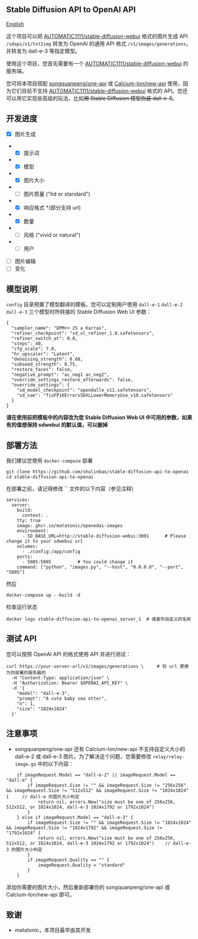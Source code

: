 Stable Diffusion API to OpenAI API
---------------

[English](https://github.com/shulinbao/stable-diffusion-api-to-openai/blob/main/README_en.md)

这个项目可以把 [AUTOMATIC1111/stable-diffusion-webui](https://github.com/AUTOMATIC1111/stable-diffusion-webui) 格式的图片生成 API `/sdapi/v1/txt2img` 转发为 OpenAI 的通用 API 格式 `/v1/images/generations`，并转发为 dall-e-3 等指定模型。

使用这个项目，您首先需要有一个 [AUTOMATIC1111/stable-diffusion-webui](https://github.com/AUTOMATIC1111/stable-diffusion-webui) 的服务端。

您可将本项目搭配 [songquanpeng/one-api](https://github.com/songquanpeng/one-api) 或 [Calcium-Ion/new-api](https://github.com/Calcium-Ion/new-api) 使用，因为它们目前不支持 [AUTOMATIC1111/stable-diffusion-webui](https://github.com/AUTOMATIC1111/stable-diffusion-webui) 格式的 API。您还可以用它实现些高级的玩法，比如~~用 Stable Diffusion 模型伪装 dall-e-3~~。

## 开发进度

- [x] 图片生成
- - [x] 提示词
- - [x] 模型
- - [x] 图片大小
- - [ ] 图片质量 ("hd or standard")
- - [x] 响应格式 *(部分支持 url)
- - [x] 数量
- - [ ] 风格 ("vivid or natural")
- - [ ] 用户
- [ ] 图片编辑
- [ ] 变化

## 模型说明

`config` 目录预置了模型翻译的模板。您可以定制用户使用 `dall-e-1` `dall-e-2` `dall-e-3` 三个模型时所转接的 Stable Diffusion Web UI 参数：

```
{
  "sampler_name": "DPM++ 2S a Karras",
  "refiner_checkpoint": "sd_xl_refiner_1.0.safetensors",
  "refiner_switch_at": 0.8,
  "steps": 40,
  "cfg_scale": 7.0,
  "hr_upscaler": "Latent",
  "denoising_strength": 0.68,
  "subseed_strength": 0.75,
  "restore_faces": false,
  "negative_prompt": "ac_neg1 ac_neg2",
  "override_settings_restore_afterwards": false,
  "override_settings": {
    "sd_model_checkpoint": "opendalle_v11.safetensors",
    "sd_vae": "fixFP16ErrorsSDXLLowerMemoryUse_v10.safetensors"
  }
}
```
**请在使用前把模板中的内容改为您 Stable Diffusion Web UI 中可用的参数，如果有的值想保持 sdwebui 的默认值，可以删掉**

## 部署方法

我们建议您使用 `docker-compose` 部署

```
git clone https://github.com/shulinbao/stable-diffusion-api-to-openai
cd stable-diffusion-api-to-openai
```

在部署之前，请记得修改 `` 文件的以下内容（参见注释）

```
services:
  server:
    build:
      context: .
    tty: true
    image: ghcr.io/matatonic/openedai-images
    environment:
      - SD_BASE_URL=http://stable-diffusion-webui:3001      # Please change it to your sdwebui url
    volumes:
      - ./config:/app/config
    ports:
      - 5005:5005          # You could change it
    command: ["python", "images.py", "--host", "0.0.0.0", "--port", "5005"]
```

然后

```
docker-compose up --build -d
```

检查运行状态

```
docker logs stable-diffusion-api-to-openai_server_1  # 或者你自定义的名称
```

## 测试 API

您可以按照 OpenAI API 的格式使用 API 并进行测试：

```
curl https://your-server-url/v1/images/generations \     # 将 url 更换为你部署的服务器的
  -H "Content-Type: application/json" \
  -H "Authorization: Bearer $OPENAI_API_KEY" \
  -d '{
    "model": "dall-e-3",
    "prompt": "A cute baby sea otter",
    "n": 1,
    "size": "1024x1024"
  }'
```

## 注意事项

- songquanpeng/one-api 还有 Calcium-Ion/new-api 不支持自定义大小的 dall-e-2 或 dall-e-3 图片。为了解决这个问题，您需要修改 `relay/relay-image.go` 中的以下内容：

```
	if imageRequest.Model == "dall-e-2" || imageRequest.Model == "dall-e" {
		if imageRequest.Size != "" && imageRequest.Size != "256x256" && imageRequest.Size != "512x512" && imageRequest.Size != "1024x1024" {     // dall-e 的图片大小判定
			return nil, errors.New("size must be one of 256x256, 512x512, or 1024x1024, dall-e-3 1024x1792 or 1792x1024")
		}
	} else if imageRequest.Model == "dall-e-3" {
		if imageRequest.Size != "" && imageRequest.Size != "1024x1024" && imageRequest.Size != "1024x1792" && imageRequest.Size != "1792x1024" {
			return nil, errors.New("size must be one of 256x256, 512x512, or 1024x1024, dall-e-3 1024x1792 or 1792x1024")    // dall-e-3 的图片大小判定
		}
		if imageRequest.Quality == "" {
			imageRequest.Quality = "standard"
		}
	}
```
添加你需要的图片大小，然后重新部署你的 songquanpeng/one-api 或 Calcium-Ion/new-api 即可。

## 致谢
- matatonic，本项目最早由其开发
